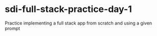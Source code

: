 # sdi-full-stack-practice-day-1
Practice implementing a full stack app from scratch and using a given prompt
